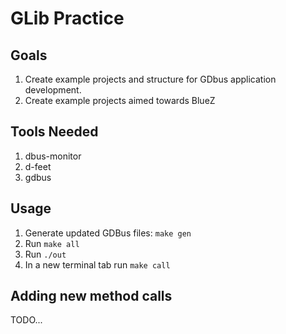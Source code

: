 # GLib Practice
## Goals
1. Create example projects and structure for GDbus application development.
2. Create example projects aimed towards BlueZ

## Tools Needed
1. dbus-monitor
2. d-feet
3. gdbus

## Usage
1. Generate updated GDBus files: `make gen`
2. Run `make all`
3. Run `./out`
4. In a new terminal tab run `make call`

## Adding new method calls
TODO...
